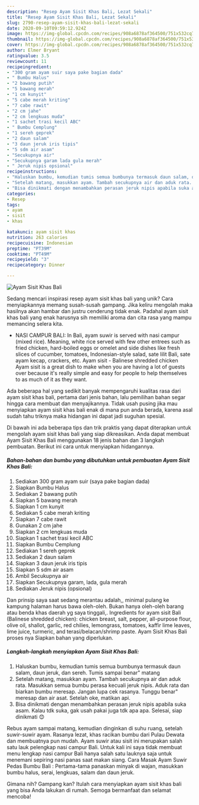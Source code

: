 ```yaml
---
description: "Resep Ayam Sisit Khas Bali, Lezat Sekali"
title: "Resep Ayam Sisit Khas Bali, Lezat Sekali"
slug: 2790-resep-ayam-sisit-khas-bali-lezat-sekali
date: 2020-09-10T09:59:12.924Z
image: https://img-global.cpcdn.com/recipes/908a6878af364500/751x532cq70/ayam-sisit-khas-bali-foto-resep-utama.jpg
thumbnail: https://img-global.cpcdn.com/recipes/908a6878af364500/751x532cq70/ayam-sisit-khas-bali-foto-resep-utama.jpg
cover: https://img-global.cpcdn.com/recipes/908a6878af364500/751x532cq70/ayam-sisit-khas-bali-foto-resep-utama.jpg
author: Elmer Bryant
ratingvalue: 3.5
reviewcount: 11
recipeingredient:
- "300 gram ayam suir saya pake bagian dada"
- " Bumbu Halus"
- "2 bawang putih"
- "5 bawang merah"
- "1 cm kunyit"
- "5 cabe merah kriting"
- "7 cabe rawit"
- "2 cm jahe"
- "2 cm lengkuas muda"
- "1 sachet trasi kecil ABC"
- " Bumbu Cemplung"
- "1 sereh geprek"
- "2 daun salam"
- "3 daun jeruk iris tipis"
- "5 sdm air asam"
- "Secukupnya air"
- "Secukupnya garam lada gula merah"
- " Jeruk nipis opsional"
recipeinstructions:
- "Haluskan bumbu, kemudian tumis semua bumbunya termasuk daun salam, daun jeruk, dan sereh. Tumis sampai benar&#34; matang"
- "Setelah matang, masukkan ayam. Tambah secukupnya air dan aduk rata. Masukkan semua bumbu perasa kecuali jeruk nipis. Aduk rata dan biarkan bumbu meresap. Jangan lupa cek rasanya. Tunggu benar&#34; meresap dan air asat. Setelah oke, matikan api."
- "Bisa dinikmati dengan menambahkan perasan jeruk nipis apabila suka asam. Kalau tdk suka, gak usah pakai juga tdk apa apa. Selesai, siap dinikmati 😊"
categories:
- Resep
tags:
- ayam
- sisit
- khas

katakunci: ayam sisit khas 
nutrition: 263 calories
recipecuisine: Indonesian
preptime: "PT39M"
cooktime: "PT49M"
recipeyield: "3"
recipecategory: Dinner

---
```



![Ayam Sisit Khas Bali](https://img-global.cpcdn.com/recipes/908a6878af364500/751x532cq70/ayam-sisit-khas-bali-foto-resep-utama.jpg)

Sedang mencari inspirasi resep ayam sisit khas bali yang unik? Cara menyiapkannya memang susah-susah gampang. Jika keliru mengolah maka hasilnya akan hambar dan justru cenderung tidak enak. Padahal ayam sisit khas bali yang enak harusnya sih memiliki aroma dan cita rasa yang mampu memancing selera kita.

- NASI CAMPUR BALI: In Bali, ayam suwir is served with nasi campur (mixed rice). Meaning, white rice served with few other entrees such as fried chicken, hard-boiled eggs or omelet and side dishes like fresh slices of cucumber, tomatoes, Indonesian-style salad, sate lilit Bali, sate ayam kecap, crackers, etc. Ayam sisit - Balinese shredded chicken Ayam sisit is a great dish to make when you are having a lot of guests over because it&#39;s really simple and easy for people to help themselves to as much of it as they want.

Ada beberapa hal yang sedikit banyak mempengaruhi kualitas rasa dari ayam sisit khas bali, pertama dari jenis bahan, lalu pemilihan bahan segar hingga cara membuat dan menyajikannya. Tidak usah pusing jika mau menyiapkan ayam sisit khas bali enak di mana pun anda berada, karena asal sudah tahu triknya maka hidangan ini dapat jadi suguhan spesial.


Di bawah ini ada beberapa tips dan trik praktis yang dapat diterapkan untuk mengolah ayam sisit khas bali yang siap dikreasikan. Anda dapat membuat Ayam Sisit Khas Bali menggunakan 18 jenis bahan dan 3 langkah pembuatan. Berikut ini cara untuk menyiapkan hidangannya.

<!--inarticleads1-->

##### Bahan-bahan dan bumbu yang dibutuhkan untuk pembuatan Ayam Sisit Khas Bali:

1. Sediakan 300 gram ayam suir (saya pake bagian dada)
1. Siapkan  Bumbu Halus
1. Sediakan 2 bawang putih
1. Siapkan 5 bawang merah
1. Siapkan 1 cm kunyit
1. Sediakan 5 cabe merah kriting
1. Siapkan 7 cabe rawit
1. Gunakan 2 cm jahe
1. Siapkan 2 cm lengkuas muda
1. Siapkan 1 sachet trasi kecil ABC
1. Siapkan  Bumbu Cemplung
1. Sediakan 1 sereh geprek
1. Sediakan 2 daun salam
1. Siapkan 3 daun jeruk iris tipis
1. Siapkan 5 sdm air asam
1. Ambil Secukupnya air
1. Siapkan Secukupnya garam, lada, gula merah
1. Sediakan  Jeruk nipis (opsional)


Dan prinsip saya saat sedang merantau adalah,, minimal pulang ke kampung halaman harus bawa oleh-oleh. Bukan hanya oleh-oleh barang atau benda khas daerah yg saya tinggali,. Ingredients for ayam sisit Bali (Balinese shredded chicken): chicken breast, salt, pepper, all-purpose flour, olive oil, shallot, garlic, red chilies, lemongrass, tomatoes, kaffir lime leaves, lime juice, turmeric, and terasi/belacan/shrimp paste. Ayam Sisit Khas Bali proses nya Siapkan bahan yang diperlukan. 

<!--inarticleads2-->

##### Langkah-langkah menyiapkan Ayam Sisit Khas Bali:

1. Haluskan bumbu, kemudian tumis semua bumbunya termasuk daun salam, daun jeruk, dan sereh. Tumis sampai benar&#34; matang
1. Setelah matang, masukkan ayam. Tambah secukupnya air dan aduk rata. Masukkan semua bumbu perasa kecuali jeruk nipis. Aduk rata dan biarkan bumbu meresap. Jangan lupa cek rasanya. Tunggu benar&#34; meresap dan air asat. Setelah oke, matikan api.
1. Bisa dinikmati dengan menambahkan perasan jeruk nipis apabila suka asam. Kalau tdk suka, gak usah pakai juga tdk apa apa. Selesai, siap dinikmati 😊


Rebus ayam sampai matang, kemudian dinginkan di suhu ruang, setelah suwir-suwir ayam. Rasanya lezat, khas racikan bumbu dari Pulau Dewata dan membuatnya pun mudah. Ayam suwir atau sisit ini merupakan salah satu lauk pelengkap nasi campur Bali. Untuk kali ini saya tidak membuat menu lengkap nasi campur Bali hanya salah satu lauknya saja untuk menemani sepiring nasi panas saat makan siang. Cara Masak Ayam Suwir Pedas Bumbu Bali : Pertama-tama panaskan minyak di wajan, masukkan bumbu halus, serai, lengkuas, salam dan daun jeruk. 

Gimana nih? Gampang kan? Itulah cara menyiapkan ayam sisit khas bali yang bisa Anda lakukan di rumah. Semoga bermanfaat dan selamat mencoba!
